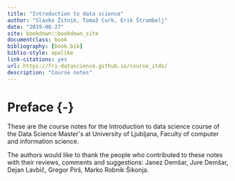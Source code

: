 ```yaml
--- 
title: "Introduction to data science"
author: "Slavko Žitnik, Tomaž Curk, Erik Štrumbelj"
date: "2019-08-27"
site: bookdown::bookdown_site
documentclass: book
bibliography: [book.bib]
biblio-style: apalike
link-citations: yes
url: https://fri-datascience.github.io/course_itds/
description: "Course notes"
---
```


# Preface {-}

These are the course notes for the Introduction to data science course of the Data Science Master's at University of Ljubljana, Faculty of computer and information science.

The authors would like to thank the people who contributed to these notes with their reviews, comments and suggestions: Janez Demšar, Jure Demšar, Dejan Lavbič, Gregor Pirš, Marko Robnik Šikonja.
